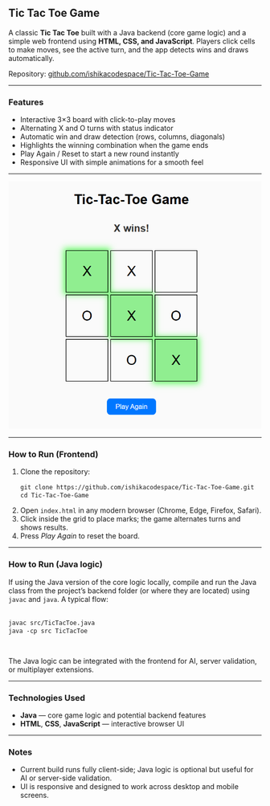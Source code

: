 
<section>
  <h1>Tic Tac Toe Game</h1>
  <p>
    A classic <strong>Tic Tac Toe</strong> built with a Java backend (core game logic) and a simple web frontend using <strong>HTML, CSS, and JavaScript</strong>. Players click cells to make moves, see the active turn, and the app detects wins and draws automatically.
  </p>
  <p>
    Repository: <a href="https://github.com/ishikacodespace/Tic-Tac-Toe-Game">github.com/ishikacodespace/Tic-Tac-Toe-Game</a>
  </p>
  <hr>
</section>

<section>
  <h3>Features</h3>
  <ul>
    <li>Interactive 3×3 board with click-to-play moves</li>
    <li>Alternating X and O turns with status indicator</li>
    <li>Automatic win and draw detection (rows, columns, diagonals)</li>
    <li>Highlights the winning combination when the game ends</li>
    <li>Play Again / Reset to start a new round instantly</li>
    <li>Responsive UI with simple animations for a smooth feel</li>
  </ul>
  <hr>
</section>

<section>
  <p>
    <img src="screenshots/frontend.png" alt="Frontend Screenshot of Tic Tac Toe" />
  </p>
  <hr>
</section>

<section>
  <h3>How to Run (Frontend)</h3>
  <ol>
    <li>Clone the repository:
      <pre><code class="language-bash">git clone https://github.com/ishikacodespace/Tic-Tac-Toe-Game.git
cd Tic-Tac-Toe-Game</code></pre>
    </li>
    <li>Open <code>index.html</code> in any modern browser (Chrome, Edge, Firefox, Safari).</li>
    <li>Click inside the grid to place marks; the game alternates turns and shows results.</li>
    <li>Press <em>Play Again</em> to reset the board.</li>
  </ol>
  <hr>
</section>

<section>
  <h3>How to Run (Java logic)</h3>
  <p>
    If using the Java version of the core logic locally, compile and run the Java class from the project’s backend folder (or where they are located) using <code>javac</code> and <code>java</code>. A typical flow:
  </p>
        <pre><code class="language-bash">
javac src/TicTacToe.java
java -cp src TicTacToe


</code></pre>
  <p>
    The Java logic can be integrated with the frontend for AI, server validation, or multiplayer extensions.
  </p>
  <hr>
</section>

<section>
  <h3>Technologies Used</h3>
  <ul>
    <li><strong>Java</strong> — core game logic and potential backend features</li>
    <li><strong>HTML</strong>, <strong>CSS</strong>, <strong>JavaScript</strong> — interactive browser UI</li>
  </ul>
  <hr>
</section>

<section>
  <h3>Notes</h3>
  <ul>
    <li>Current build runs fully client-side; Java logic is optional but useful for AI or server-side validation.</li>
    <li>UI is responsive and designed to work across desktop and mobile screens.</li>
  </ul>
</section>

